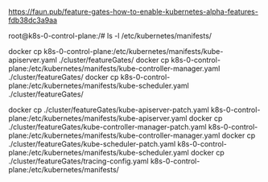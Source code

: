 https://faun.pub/feature-gates-how-to-enable-kubernetes-alpha-features-fdb38dc3a9aa

root@k8s-0-control-plane:/# ls -l /etc/kubernetes/manifests/

docker cp k8s-0-control-plane:/etc/kubernetes/manifests/kube-apiserver.yaml ./cluster/featureGates/
docker cp k8s-0-control-plane:/etc/kubernetes/manifests/kube-controller-manager.yaml ./cluster/featureGates/
docker cp k8s-0-control-plane:/etc/kubernetes/manifests/kube-scheduler.yaml ./cluster/featureGates/

docker cp ./cluster/featureGates/kube-apiserver-patch.yaml k8s-0-control-plane:/etc/kubernetes/manifests/kube-apiserver.yaml
docker cp ./cluster/featureGates/kube-controller-manager-patch.yaml k8s-0-control-plane:/etc/kubernetes/manifests/kube-controller-manager.yaml
docker cp ./cluster/featureGates/kube-scheduler-patch.yaml k8s-0-control-plane:/etc/kubernetes/manifests/kube-scheduler.yaml
docker cp ./cluster/featureGates/tracing-config.yaml k8s-0-control-plane:/etc/kubernetes/manifests/